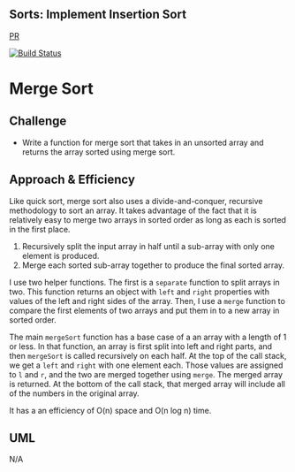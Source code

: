 ## Sorts: Implement Insertion Sort
[PR](https://github.com/charmedsatyr-401-advanced-javascript/data-structures-and-algorithms/pull/18)

[![Build Status](https://travis-ci.org/charmedsatyr-401-advanced-javascript/data-structures-and-algorithms.svg?branch=merge-sort)](https://travis-ci.org/charmedsatyr-401-advanced-javascript/data-structures-and-algorithms)

# Merge Sort

## Challenge
* Write a function for merge sort that takes in an unsorted array and returns the array sorted using merge sort.

## Approach & Efficiency
Like quick sort, merge sort also uses a divide-and-conquer, recursive methodology to sort an array. It takes advantage of the fact that it is relatively easy to merge two arrays in sorted order as long as each is sorted in the first place. 

1) Recursively split the input array in half until a sub-array with only one element is produced.
2) Merge each sorted sub-array together to produce the final sorted array.

I use two helper functions. The first is a `separate` function to split arrays in two. This function returns an object with `left` and `right` properties with values of the left and right sides of the array. Then, I use a `merge` function to compare the first elements of two arrays and put them in to a new array in sorted order.

The main `mergeSort` function has a base case of a an array with a length of 1 or less. In that function, an array is first split into left and right parts, and then `mergeSort` is called recursively on each half. At the top of the call stack, we get a `left` and `right` with one element each. Those values are assigned to `l` and `r`, and the two are merged together using `merge`. The merged array is returned. At the bottom of the call stack, that merged array will include all of the numbers in the original array. 

It has a an efficiency of O(n) space and O(n log n) time.

## UML
N/A
